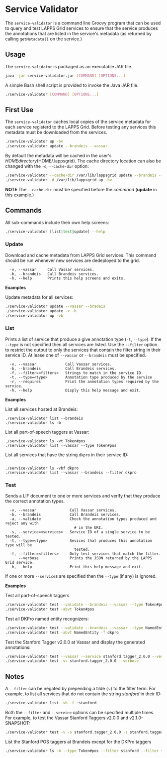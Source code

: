 # Service Validator

The `service-validator` is a command line Groovy program that can be used to query and test LAPPS Grid services to ensure that the service produces the annotations that are listed in the service's metadata (as returned by calling `getMetadata()` on the service.)

## Usage

The `service-validator` is packaged as an executable JAR file.

```bash
java -jar service-validator.jar [COMMAND] [OPTIONS...]
```

A simple Bash shell script is provided to invoke the Java JAR file.

```bash
./service-validator [COMMAND] [OPTIONS...]
```

## First Use

The `service-validator` caches local copies of the service metadata for each service registerd to the LAPPS Grid. Before testing any services this metadata must be downloaded from the services.

```bash
./service-validator up -bv
./service-validator update --brandeis --vassar
```

By default the metadata will be cached in the user's $HOME directory ($HOME/.lappsgrid).  The cache directory location can also be changed with the `-d`, `--cache-dir` option:

```bash
./service-validator --cache-dir /var/lib/lappsgrid update --brandeis --vassar
./service-validator -d /var/lib/lappsgrid up -bv
```

**NOTE** The `--cache-dir` must be specified before the *command* (**update** in this example.)

## Commands

All sub-commands include their own help screens:

```bash
./service-validator [list|test|update] --help

```

### Update

Download and cache metadata from LAPPS Grid services.  This command should be run whenever new services are dedeployed to the grid.

``` 
  -v, --vassar     Call Vassar services.
  -b, --brandeis   Call Brandeis services.
  -h, --help       Prints this help screens and exits.
```

**Examples**

Update metadata for all services:
```bash
./service-validator update --vassar --bradeis
./service-validator update -v -b
./service-validator up -vb
```

### List

Prints a list of service that produce a give annotation type (`-t`, `--type`).  If the `--type` is not specified then all services are listed. Use the `--filter` option to restrict the output to only the services that contain the filter string in their service ID.  At lease one of `--vassar` or `--brandeis` must be specified.

```
  -v, --vassar             Call Vassar services.
  -b, --brandeis           Call Brandeis services.
  -f, --filter=<filters>   Strings to match in the service ID.
  -t, --type=<type>        Annotation type produced by the service
  -r, --requires           Print the annotation types required by the service.
  -h, --help               Disply this help message and exit.
```

**Examples**

List all services hosted at Brandeis:
``` 
./service-validator list --brandeis
./service-validator ls -b
```
List all part-of-speech taggers at Vassar:
``` 
./service-validator ls -vt Token#pos
./service-validator list --vassar --type Token#pos
```
List all services that have the string `dkpro` in their service ID:
``` 

./service-validator ls -vbf dkpro
./service-validator list --vassar --brandeis --filter dkpro
```

### Test
Sends a LIF document to one or more services and verify that they produce the correct annotation types.
``` 
  -v, --vassar               Call Vassar services.
  -b, --brandeis             Call Brandeis services.
  -a, --validate             Check the annotation types produced and reject any with
                               # in the URI.
  -s, --service=<services>   Service ID of a single service to be tested.
  -t, --type=<type>          Sevices that produces this annotation type will be
                               tested.
  -f, --filter=<filters>     Only test services that match the filter.
      --verbose              Prints the JSON returned by the LAPPS Grid service.
  -h, --help                 Print this help message and exit.
```

If one or more `--service`s are specified then the `--type` (if any) is ignored.

**Examples**

Test all part-of-speech taggers.

```bash
./service-validator test --validate --brandeis --vassar --type Token#pos
./service-validator test -abvt Token#pos
```

Test all DKPro named entity recognizers:

```bash
./service-validator test --validate --brandeis --vassar --type NamedEntity --filter dkpro
./service-validator test -abvt NamedEntity -f dkpro
```

Test the Stanford Tagger v2.0.0 at Vassar and display the generated annotations:

```bash
./service-validator test --vassar --service stanford.tagger_2.0.0 --verbose
./service-validator test -vs stanford.tagger_2.0.0 --verbose
```

## Notes

A `--filter` can be negated by prepending a tilde (~) to the filter term.  For example, to list all services that do not contain the string *stanford* in their ID:

```bash
./service-validator list -vb -f ~stanford
```

Both the `--filter` and `--service` options can be specified multiple times. For example, to test the Vassar Stanford Taggers v2.0.0 and v2.1.0-SNAPSHOT:
```bash
./service-validator test -v -s stanford.tagger_2.0.0 -s stanford.tagger_2.1.0-SNAPSHOT
```
List the Stanford POS taggers at Brandeis except for the DKPro taggers
```bash
./service-validator ls -b --type Token#pos --filter stanford --filter ~dkpro
```
